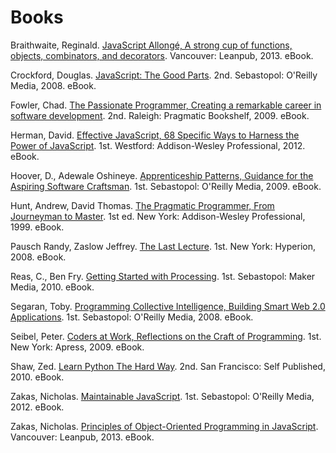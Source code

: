 # Books

Braithwaite, Reginald. [JavaScript Allongé, A strong cup of functions, objects, combinators, and decorators](https://leanpub.com/javascript-allonge). Vancouver: Leanpub, 2013. eBook.

Crockford, Douglas. [JavaScript: The Good Parts](http://www.amazon.com/gp/product/B0026OR2ZY). 2nd. Sebastopol: O'Reilly Media, 2008. eBook.

Fowler, Chad. [The Passionate Programmer, Creating a remarkable career in software development](http://pragprog.com/book/cfcar2/the-passionate-programmer). 2nd. Raleigh: Pragmatic Bookshelf, 2009. eBook.

Herman, David. [Effective JavaScript, 68 Specific Ways to Harness the Power of JavaScript](http://www.amazon.com/gp/product/B00AC1RP14). 1st. Westford: Addison-Wesley Professional, 2012. eBook.

Hoover, D., Adewale Oshineye. [Apprenticeship Patterns, Guidance for the Aspiring Software Craftsman](http://www.amazon.com/gp/product/B002RMSZ7E). 1st. Sebastopol: O'Reilly Media, 2009. eBook.

Hunt, Andrew, David Thomas. [The Pragmatic Programmer, From Journeyman to Master](http://www.amazon.com/gp/product/B000SEGEKI). 1st ed. New York: Addison-Wesley Professional, 1999. eBook.

Pausch Randy, Zaslow Jeffrey. [The Last Lecture](http://www.amazon.com/gp/product/B00139VU7E). 1st. New York: Hyperion, 2008. eBook.

Reas, C., Ben Fry. [Getting Started with Processing](http://www.amazon.com/gp/product/B003VTZXD6). 1st. Sebastopol: Maker Media, 2010. eBook.

Segaran, Toby. [Programming Collective Intelligence, Building Smart Web 2.0 Applications](http://www.amazon.com/gp/product/B0028N4WM4). 1st. Sebastopol: O'Reilly Media, 2008. eBook.

Seibel, Peter. [Coders at Work, Reflections on the Craft of Programming](http://www.amazon.com/gp/product/B006RM2KBW). 1st. New York: Apress, 2009. eBook.

Shaw, Zed. [Learn Python The Hard Way](http://learnpythonthehardway.org/). 2nd. San Francisco: Self Published, 2010. eBook.

Zakas, Nicholas. [Maintainable JavaScript](http://www.amazon.com/gp/product/B0082CXEB0). 1st. Sebastopol: O'Reilly Media, 2012. eBook.

Zakas, Nicholas. [Principles of Object-Oriented Programming in JavaScript](https://leanpub.com/oopinjavascript). Vancouver: Leanpub, 2013. eBook.